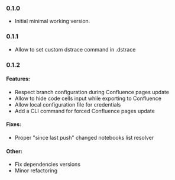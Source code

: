 ### 0.1.0

- Initial minimal working version.

### 0.1.1

- Allow to set custom dstrace command in .dstrace

### 0.1.2

#### Features:

- Respect branch configuration during Confluence pages update
- Allow to hide code cells input while exporting to Confluence
- Allow local configuration file for credentials
- Add a CLI command for forced Confluence pages update

#### Fixes:

- Proper "since last push" changed notebooks list resolver

#### Other:

- Fix dependencies versions
- Minor refactoring

